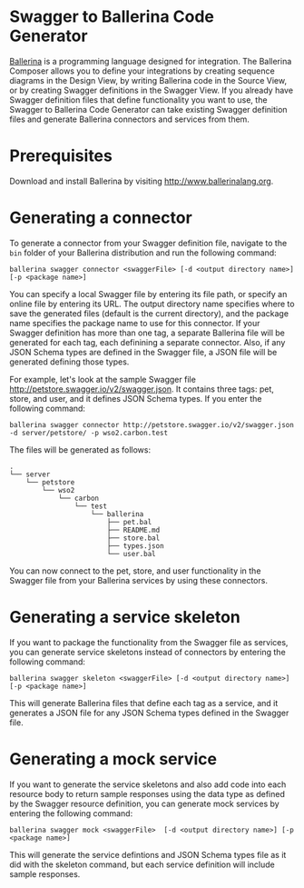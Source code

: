 # Swagger to Ballerina Code Generator
[Ballerina](http://www.ballerinalang.org) is a programming language designed for integration. The Ballerina Composer allows you to define your integrations by creating sequence diagrams in the Design View, by writing Ballerina code in the Source View, or by creating Swagger definitions in the Swagger View. If you already have Swagger definition files that define functionality you want to use, the Swagger to Ballerina Code Generator can take existing Swagger definition files and generate Ballerina connectors and services from them.

# Prerequisites
Download and install Ballerina by visiting http://www.ballerinalang.org. 

# Generating a connector
To generate a connector from your Swagger definition file, navigate to the `bin` folder of your Ballerina distribution and run the following command:

```
ballerina swagger connector <swaggerFile> [-d <output directory name>] [-p <package name>] 
```

You can specify a local Swagger file by entering its file path, or specify an online file by entering its URL. The output directory name specifies where to save the generated files (default is the current directory), and the package name specifies the package name to use for this connector. If your Swagger definition has more than one tag, a separate Ballerina file will be generated for each tag, each definining a separate connector. Also, if any JSON Schema types are defined in the Swagger file, a JSON file will be generated defining those types.

For example, let's look at the sample Swagger file http://petstore.swagger.io/v2/swagger.json. It contains three tags: pet, store, and user, and it defines JSON Schema types. If you enter the following command:

```
ballerina swagger connector http://petstore.swagger.io/v2/swagger.json -d server/petstore/ -p wso2.carbon.test
```

The files will be generated as follows:  

```
.
└── server
    └── petstore
        └── wso2
            └── carbon
                └── test
                    └── ballerina
                        ├── pet.bal
                        ├── README.md
                        ├── store.bal
                        ├── types.json
                        └── user.bal

```

You can now connect to the pet, store, and user functionality in the Swagger file from your Ballerina services by using these connectors.

# Generating a service skeleton

If you want to package the functionality from the Swagger file as services, you can generate service skeletons instead of connectors by entering the following command:

```
ballerina swagger skeleton <swaggerFile> [-d <output directory name>] [-p <package name>] 
```

This will generate Ballerina files that define each tag as a service, and it generates a JSON file for any JSON Schema types defined in the Swagger file. 

# Generating a mock service

If you want to generate the service skeletons and also add code into each resource body to return sample responses using the data type as defined by the Swagger resource definition, you can generate mock services by entering the following command:

```
ballerina swagger mock <swaggerFile>  [-d <output directory name>] [-p <package name>] 
```

This will generate the service defintions and JSON Schema types file as it did with the skeleton command, but each service definition will include sample responses.
